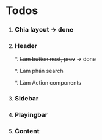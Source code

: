 # Todos

1.  ### Chia layout -> done

2.  ### Header

    \*. ~~Làm button next, prev~~ -> done

    \*. Làm phần search

    \*. Làm Action components

3.  ### Sidebar

4.  ### Playingbar

5.  ### Content
